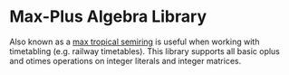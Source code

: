 # Max-Plus Algebra Library
Also known as a [max tropical semiring](https://en.wikipedia.org/wiki/Tropical_semiring) is useful when working with timetabling (e.g. railway timetables). This library supports all basic oplus and otimes operations on integer literals and integer matrices.
